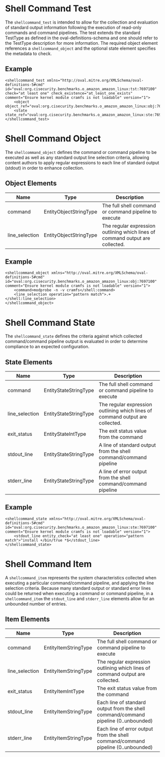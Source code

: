 # Shell Command Test
The `shellcommand_test` is intended to allow for the collection and evaluation of standard output information following the execution of read-only commands and command pipelines.  The test extends the standard TestType as defined in the oval-definitions-schema and one should refer to the TestType description for more information. The required object element references a `shellcommand_object` and the optional state element specifies the metadata to check.

## Example
```
<shellcommand_test xmlns="http://oval.mitre.org/XMLSchema/oval-definitions-5#cmd" id="oval:org.cisecurity.benchmarks.o_amazon_amazon_linux:tst:7697100" check="at least one" check_existence="at_least_one_exists" comment="Ensure kernel module cramfs is not loadable" version="1">
	<object object_ref="oval:org.cisecurity.benchmarks.o_amazon_amazon_linux:obj:7697100"/>
	<state state_ref="oval:org.cisecurity.benchmarks.o_amazon_amazon_linux:ste:7697100"/>
</shellcommand_test>
```

# Shell Command Object
The `shellcommand_object` defines the command or command pipeline to be executed as well as any standard output line selection criteria, allowing content authors to apply regular expressions to each line of standard output (stdout) in order to enhance collection.

## Object Elements
| Name                  |Type    | Description |
| ----------------------|--------| ----------- |
| command | EntityObjectStringType | The full shell command or command pipeline to execute|
| line_selection | EntityObjectStringType | The regular expression outlining which lines of command output are collected.|

## Example
```
<shellcommand_object xmlns="http://oval.mitre.org/XMLSchema/oval-definitions-5#cmd" id="oval:org.cisecurity.benchmarks.o_amazon_amazon_linux:obj:7697100" comment="Ensure kernel module cramfs is not loadable" version="1">
	<command>modprobe -n -v cramfs</shell:command>
	<line_selection operation="pattern match">.+</shell:line_selection>
</shellcommand_object>
```

# Shell Command State
The `shellcommand_state` defines the criteria against which collected command/command pipeline output is evaluated in order to determine compliance to an expected configuration.

## State Elements
| Name                  |Type    | Description |
| ----------------------|--------| ----------- |
| command | EntityStateStringType | The full shell command or command pipeline to execute|
| line_selection | EntityStateStringType | The regular expression outlining which lines of command output are collected.|
| exit_status | EntityStateIntType | The exit status value from the command|
| stdout_line | EntityStateStringType | A line of standard output from the shell command/command pipeline|
| stderr_line | EntityStateStringType | A line of error output from the shell command/command pipeline|

## Example
```
<shellcommand_state xmlns="http://oval.mitre.org/XMLSchema/oval-definitions-5#cmd" id="oval:org.cisecurity.benchmarks.o_amazon_amazon_linux:ste:7697100" comment="Ensure kernel module cramfs is not loadable" version="1">
	<stdout_line entity_check="at least one" operation="pattern match">^install +/bin/true *$</stdout_line>
</shellcommand_state>
```

# Shell Command Item
A `shellcommand_item` represents the system characteristics collected when executing a particular command/command pipeline, and applying the line selection criteria.  Because many standard output or standard error lines could be returned when executing a command or command pipeline, in a `shellcommand_item` the `stdout_line` and `stderr_line` elements allow for an unbounded number of entries.

## Item Elements
| Name                  |Type    | Description |
| ----------------------|--------| ----------- |
| command | EntityItemStringType | The full shell command or command pipeline to execute|
| line_selection | EntityItemStringType | The regular expression outlining which lines of command output are collected.|
| exit_status | EntityItemIntType | The exit status value from the command|
| stdout_line | EntityItemStringType | Each line of standard output from the shell command/command pipeline (0..unbounded)|
| stderr_line | EntityItemStringType | Each line of error output from the shell command/command pipeline (0..unbounded)|
